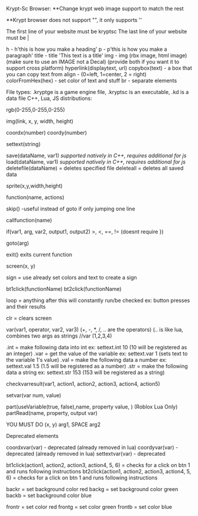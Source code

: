 Krypt-Sc Browser:
**Change krypt web image support to match the rest

**Krypt browser does not support "", it only supports ''

The first line of your website must be kryptsc
The last line of your website must be |

h - h'this is how you make a heading'
p - p'this is how you make a paragraph'
title - title 'This text is a title'
img - img (rbx image, html image) (make sure to use an IMAGE not a Decal) (provide both if you want it to support cross platform)
hyperlink(displaytext, url)
copybox(text) - a box that you can copy text from
align - (0=left, 1=center, 2 = right)
colorFromHex(hex) - set color of text and stuff
br - separate elements

File types: .kryptge is a game engine file, .kryptsc is an executable, .kd is a data file
C++, Lua, JS distributions:

rgb(0-255,0-255,0-255)

img(link, x, y, width, height)

coordx(number)
coordy(number)

settext(string)

save(dataName, var1) *supported natively in C++, requires additional for js*
load(dataName, var1) *supported natively in C++, requires additional for js*
deletefile(dataName) = deletes specified file
deleteall = deletes all saved data

sprite(x,y,width,height)

function(name, actions)

skip() -useful instead of goto if only jumping one line

callfunction(name)

if(var1, arg, var2, output1, output2) >, <, ==, != (doesnt require })

goto(arg)

exit() exits current function

screen(x, y)

sign = use already set colors and text to create a sign

bt1click(functionName)
bt2click(functionName)


loop = anything after this will constantly run/be checked ex: button presses and their results

clr = clears screen

var(var1, operator, var2, var3) (+, -, *, /, .. are the operators) (.. is like lua, combines two args as strings
//var (1,2,3,4)

.int = make following data into int ex: settext.int 10 (10 will be registered as an integer) 
.var = get the value of the variable ex: settext.var 1 (sets text to the variable 1's value)
.val = make the following data a number ex: settext.val 1.5 (1.5 will be registered as a number)
.str = make the following data a string ex: settext.str 153 (153 will be registered as a string)


checkvarresult(var1, action1, action2, action3, action4, action5)

setvar(var num, value)

part(useVariable(true, false),name, property value, ) (Roblox Lua Only) 
partRead(name, property, output var)

YOU MUST DO (x, y)
arg1, SPACE arg2 




Deprecated elements

coordxvar(var) - deprecated (already removed in lua)
coordyvar(var) - deprecated (already removed in lua)
settextvar(var) - deprecated

bt1click(action1, action2, action3, action4, 5, 6) = checks for a click on btn 1 and runs following instructions
bt2click(action1, action2, action3, action4, 5, 6) = checks for a click on btn 1 and runs following instructions

backr = set background color red
backg = set background color green
backb = set background color blue

frontr = set color red
frontg = set color green
frontb = set color blue


